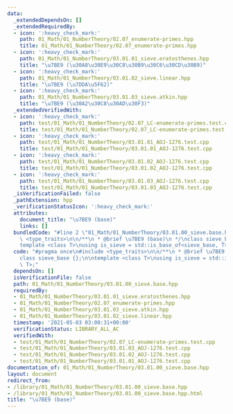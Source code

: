 ```yaml
---
data:
  _extendedDependsOn: []
  _extendedRequiredBy:
  - icon: ':heavy_check_mark:'
    path: 01_Math/01_NumberTheory/02.07_enumerate-primes.hpp
    title: 01_Math/01_NumberTheory/02.07_enumerate-primes.hpp
  - icon: ':heavy_check_mark:'
    path: 01_Math/01_NumberTheory/03.01.01_sieve.eratosthenes.hpp
    title: "\u7BE9 (\u30A8\u30E9\u30C8\u30B9\u30C6\u30CD\u30B9)"
  - icon: ':heavy_check_mark:'
    path: 01_Math/01_NumberTheory/03.01.02_sieve.linear.hpp
    title: "\u7BE9 (\u7DDA\u5F62)"
  - icon: ':heavy_check_mark:'
    path: 01_Math/01_NumberTheory/03.01.03_sieve.atkin.hpp
    title: "\u7BE9 (\u30A2\u30C8\u30AD\u30F3)"
  _extendedVerifiedWith:
  - icon: ':heavy_check_mark:'
    path: test/01_Math/01_NumberTheory/02.07_LC-enumerate-primes.test.cpp
    title: test/01_Math/01_NumberTheory/02.07_LC-enumerate-primes.test.cpp
  - icon: ':heavy_check_mark:'
    path: test/01_Math/01_NumberTheory/03.01.01_AOJ-1276.test.cpp
    title: test/01_Math/01_NumberTheory/03.01.01_AOJ-1276.test.cpp
  - icon: ':heavy_check_mark:'
    path: test/01_Math/01_NumberTheory/03.01.02_AOJ-1276.test.cpp
    title: test/01_Math/01_NumberTheory/03.01.02_AOJ-1276.test.cpp
  - icon: ':heavy_check_mark:'
    path: test/01_Math/01_NumberTheory/03.01.03_AOJ-1276.test.cpp
    title: test/01_Math/01_NumberTheory/03.01.03_AOJ-1276.test.cpp
  _isVerificationFailed: false
  _pathExtension: hpp
  _verificationStatusIcon: ':heavy_check_mark:'
  attributes:
    document_title: "\u7BE9 (base)"
    links: []
  bundledCode: "#line 2 \"01_Math/01_NumberTheory/03.01.00_sieve.base.hpp\"\n#include\
    \ <type_traits>\n\n/**\n * @brief \u7BE9 (base)\n */\nclass sieve_base {};\n\n\
    template <class T>\nusing is_sieve = std::is_base_of<sieve_base, T>;\n"
  code: "#pragma once\n#include <type_traits>\n\n/**\n * @brief \u7BE9 (base)\n */\n\
    class sieve_base {};\n\ntemplate <class T>\nusing is_sieve = std::is_base_of<sieve_base,\
    \ T>;"
  dependsOn: []
  isVerificationFile: false
  path: 01_Math/01_NumberTheory/03.01.00_sieve.base.hpp
  requiredBy:
  - 01_Math/01_NumberTheory/03.01.01_sieve.eratosthenes.hpp
  - 01_Math/01_NumberTheory/02.07_enumerate-primes.hpp
  - 01_Math/01_NumberTheory/03.01.03_sieve.atkin.hpp
  - 01_Math/01_NumberTheory/03.01.02_sieve.linear.hpp
  timestamp: '2021-05-03 03:00:31+00:00'
  verificationStatus: LIBRARY_ALL_AC
  verifiedWith:
  - test/01_Math/01_NumberTheory/02.07_LC-enumerate-primes.test.cpp
  - test/01_Math/01_NumberTheory/03.01.03_AOJ-1276.test.cpp
  - test/01_Math/01_NumberTheory/03.01.02_AOJ-1276.test.cpp
  - test/01_Math/01_NumberTheory/03.01.01_AOJ-1276.test.cpp
documentation_of: 01_Math/01_NumberTheory/03.01.00_sieve.base.hpp
layout: document
redirect_from:
- /library/01_Math/01_NumberTheory/03.01.00_sieve.base.hpp
- /library/01_Math/01_NumberTheory/03.01.00_sieve.base.hpp.html
title: "\u7BE9 (base)"
---
```

